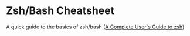 # Zsh/Bash Cheatsheet

A quick guide to the basics of zsh/bash ([A Complete User's Guide to zsh](https://zsh.sourceforge.io/Guide/zshguide.html))
